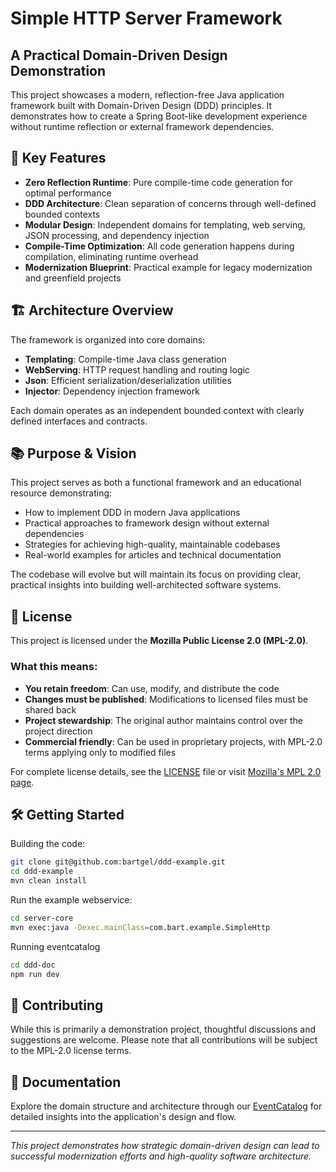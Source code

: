 # Simple HTTP Server Framework

## A Practical Domain-Driven Design Demonstration

This project showcases a modern, reflection-free Java application framework built with Domain-Driven Design (DDD) principles. It demonstrates how to create a Spring Boot-like development experience without runtime reflection or external framework dependencies.

## 🚀 Key Features

- **Zero Reflection Runtime**: Pure compile-time code generation for optimal performance
- **DDD Architecture**: Clean separation of concerns through well-defined bounded contexts
- **Modular Design**: Independent domains for templating, web serving, JSON processing, and dependency injection
- **Compile-Time Optimization**: All code generation happens during compilation, eliminating runtime overhead
- **Modernization Blueprint**: Practical example for legacy modernization and greenfield projects


## 🏗️ Architecture Overview

The framework is organized into core domains:

- **Templating**: Compile-time Java class generation
- **WebServing**: HTTP request handling and routing logic
- **Json**: Efficient serialization/deserialization utilities
- **Injector**: Dependency injection framework

Each domain operates as an independent bounded context with clearly defined interfaces and contracts.

## 📚 Purpose & Vision

This project serves as both a functional framework and an educational resource demonstrating:

- How to implement DDD in modern Java applications
- Practical approaches to framework design without external dependencies
- Strategies for achieving high-quality, maintainable codebases
- Real-world examples for articles and technical documentation

The codebase will evolve but will maintain its focus on providing clear, practical insights into building well-architected software systems.

## 📄 License

This project is licensed under the **Mozilla Public License 2.0 (MPL-2.0)**.

### What this means:

- **You retain freedom**: Can use, modify, and distribute the code
- **Changes must be published**: Modifications to licensed files must be shared back
- **Project stewardship**: The original author maintains control over the project direction
- **Commercial friendly**: Can be used in proprietary projects, with MPL-2.0 terms applying only to modified files

For complete license details, see the [LICENSE](https://license/) file or visit [Mozilla's MPL 2.0 page](https://www.mozilla.org/en-US/MPL/2.0/).

## 🛠️ Getting Started

Building the code:

```bash
git clone git@github.com:bartgel/ddd-example.git
cd ddd-example
mvn clean install
```

Run the example webservice:

```bash
cd server-core
mvn exec:java -Dexec.mainClass=com.bart.example.SimpleHttp
```

Running eventcatalog

```bash
cd ddd-doc
npm run dev
```

## 🤝 Contributing

While this is primarily a demonstration project, thoughtful discussions and suggestions are welcome. Please note that all contributions will be subject to the MPL-2.0 license terms.

## 📖 Documentation

Explore the domain structure and architecture through our [EventCatalog](https://your-docs-link-here/) for detailed insights into the application's design and flow.

---

_This project demonstrates how strategic domain-driven design can lead to successful modernization efforts and high-quality software architecture._